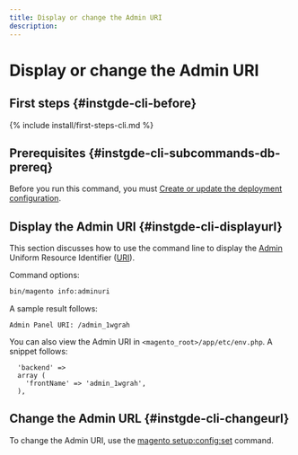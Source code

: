 ```yaml
---
title: Display or change the Admin URI
description:
---
```


# Display or change the Admin URI

## First steps {#instgde-cli-before}

{% include install/first-steps-cli.md %}

## Prerequisites {#instgde-cli-subcommands-db-prereq}

Before you run this command, you must [Create or update the deployment configuration](deployment.md).

## Display the Admin URI {#instgde-cli-displayurl}

This section discusses how to use the command line to display the [Admin](https://glossary.magento.com/admin) Uniform Resource Identifier ([URI](https://www.w3.org/Protocols/rfc2616/rfc2616-sec3.html#sec3.2)).

Command options:

```bash
bin/magento info:adminuri
```

A sample result follows:

```terminal
Admin Panel URI: /admin_1wgrah
```

You can also view the Admin URI in `<magento_root>/app/etc/env.php`. A snippet follows:

```php?start_inline=1
  'backend' =>
  array (
    'frontName' => 'admin_1wgrah',
  ),
```

## Change the Admin URL {#instgde-cli-changeurl}

To change the Admin URI, use the [magento setup:config:set](deployment.md) command.

